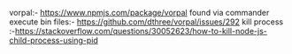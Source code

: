vorpal:- https://www.npmjs.com/package/vorpal found via commander
execute bin files:- https://github.com/dthree/vorpal/issues/292
kill process :-https://stackoverflow.com/questions/30052623/how-to-kill-node-js-child-process-using-pid
